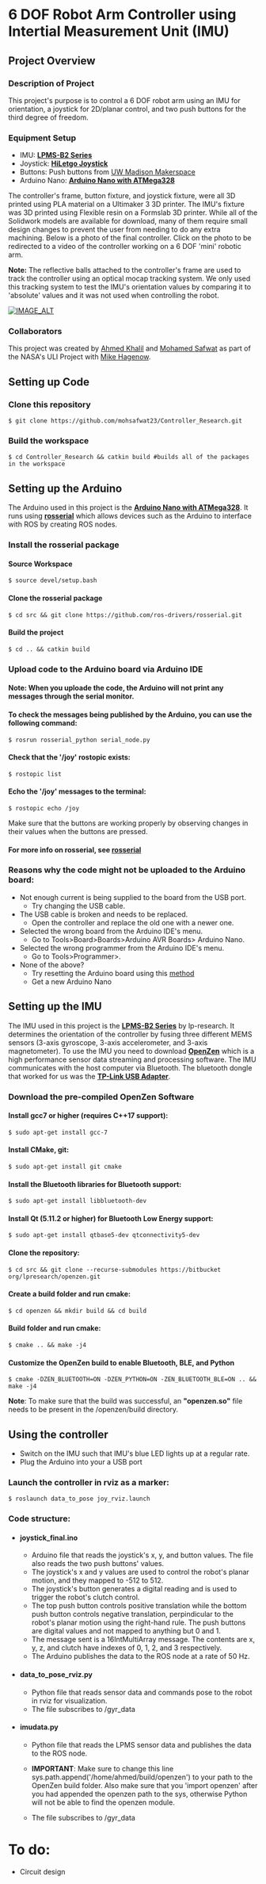 # 6 DOF Robot Arm Controller using Intertial Measurement Unit (IMU)

## Project Overview

### Description of Project

This project's purpose is to control a 6 DOF robot arm using an IMU for orientation, a joystick for 2D/planar control, and two push buttons for the third degree of freedom.

### Equipment Setup

- IMU: [**LPMS-B2 Series**](https://lp-research.com/9-axis-bluetooth-imu-lpmsb2-series/)
- Joystick: [**HiLetgo Joystick**](https://www.amazon.com/HiLetgo-Controller-JoyStick-Breakout-Arduino/dp/B00P7QBGD2/ref=sr_1_4?keywords=arduino+joystick&qid=1652826594&sr=8-4)
- Buttons: Push buttons from [UW Madison Makerspace](https://making.engr.wisc.edu/mini-mart/#electronics)
- Arduino Nano: [**Arduino Nano with ATMega328**](http://store.arduino.cc/products/arduino-nano)

The controller's frame, button fixture, and joystick fixture, were all 3D printed using PLA material on a Ultimaker 3 3D printer. The IMU's fixture was 3D printed using Flexible resin on a Formslab 3D printer. While all of the Solidwork models are available for download, many of them require small design changes to prevent the user from needing to do any extra machining. Below is a photo of the final controller. Click on the photo to be redirected to a video of the controller working on a 6 DOF 'mini' robotic arm.

**Note:** The reflective balls attached to the controller's frame are used to track the controller using an optical mocap tracking system. We only used this tracking system to test the IMU's orientation values by comparing it to 'absolute' values and it was not used when controlling the robot.

[![IMAGE_ALT](/images/controller.jpeg)](https://youtu.be/g5Sf1ONjNlU)

### Collaborators

This project was created by [Ahmed Khalil](https://itsahmedkhalil.github.io/) and [Mohamed Safwat](https://mohsafwat23.github.io/) as part of the NASA's ULI Project with [Mike Hagenow](https://www.hageneaux.com/).

## Setting up Code

### Clone this repository

`$ git clone https://github.com/mohsafwat23/Controller_Research.git`

### Build the workspace

`$ cd Controller_Research && catkin build #builds all of the packages in the workspace `

## Setting up the Arduino

The Arduino used in this project is the [**Arduino Nano with ATMega328**](http://store.arduino.cc/products/arduino-nano). It runs using [**rosserial**](http://wiki.ros.org/rosserial_arduino/Tutorials) which allows devices such as the Arduino to interface with ROS by creating ROS nodes.

### Install the rosserial package

#### Source Workspace

`$ source devel/setup.bash`

#### Clone the rosserial package

`$ cd src && git clone https://github.com/ros-drivers/rosserial.git`

#### Build the project

`$ cd .. && catkin build`

### Upload code to the Arduino board via Arduino IDE

#### **Note**: When you uploade the code, the Arduino will not print any messages through the serial monitor.

#### To check the messages being published by the Arduino, you can use the following command:

`$ rosrun rosserial_python serial_node.py`

#### Check that the **'/joy'** rostopic exists:

`$ rostopic list`

#### Echo the **'/joy'** messages to the terminal:

`$ rostopic echo /joy`

Make sure that the buttons are working properly by observing changes in their values when the buttons are pressed.

#### **For more info on rosserial, see [**rosserial**](http://wiki.ros.org/rosserial)**

### Reasons why the code might not be uploaded to the Arduino board:

- Not enough current is being supplied to the board from the USB port.
  - Try changing the USB cable.
- The USB cable is broken and needs to be replaced.
  - Open the controller and replace the old one with a newer one.
- Selected the wrong board from the Arduino IDE's menu.
  - Go to Tools>Board>Boards>Arduino AVR Boards> Arduino Nano.
- Selected the wrong programmer from the Arduino IDE's menu.
  - Go to Tools>Programmer>.
- None of the above?
  - Try resetting the Arduino board using this [method](https://stackoverflow.com/questions/5290428/how-can-i-reset-an-arduino-board)
  - Get a new Arduino Nano

## Setting up the IMU

The IMU used in this project is the [**LPMS-B2 Series**](https://lp-research.com/9-axis-bluetooth-imu-lpmsb2-series/) by lp-research. It determines the orientation of the controller by fusing three different MEMS sensors (3-axis gyroscope, 3-axis accelerometer, and 3-axis magnetometer). To use the IMU you need to download [**OpenZen**](https://lpresearch.bitbucket.io/openzen/latest/index.html) which is a high performance sensor data streaming and processing software. The IMU communicates with the host computer via Bluetooth. The bluetooth dongle that worked for us was the [**TP-Link USB Adapter**](https://www.amazon.com/gp/product/B07V1SZCY6/ref=ppx_yo_dt_b_asin_title_o01_s00?ie=UTF8&psc=1).

### Download the pre-compiled OpenZen Software

#### Install gcc7 or higher (requires C++17 support):

`$ sudo apt-get install gcc-7`

#### Install CMake, git:

`$ sudo apt-get install git cmake`

#### Install the Bluetooth libraries for Bluetooth support:

`$ sudo apt-get install libbluetooth-dev`

#### Install Qt (5.11.2 or higher) for Bluetooth Low Energy support:

`$ sudo apt-get install qtbase5-dev qtconnectivity5-dev`

#### Clone the repository:

`$ cd src && git clone --recurse-submodules https://bitbucket org/lpresearch/openzen.git`

#### Create a build folder and run cmake:

`$ cd openzen && mkdir build && cd build`

#### Build folder and run cmake:

`$ cmake .. && make -j4`

#### Customize the OpenZen build to enable Bluetooth, BLE, and Python

`$ cmake -DZEN_BLUETOOTH=ON -DZEN_PYTHON=ON -ZEN_BLUETOOTH_BLE=ON .. && make -j4`

**Note**: To make sure that the build was successful, an **"openzen.so"** file needs to be present in the /openzen/build directory.

## Using the controller

- Switch on the IMU such that IMU's blue LED lights up at a regular rate.
- Plug the Arduino into your a USB port

### Launch the controller in rviz as a marker:

`$ roslaunch data_to_pose joy_rviz.launch`

### Code structure:

- #### joystick_final.ino

  - Arduino file that reads the joystick's x, y, and button values. The file also reads the two push buttons' values.
  - The joystick's x and y values are used to control the robot's planar motion, and they mapped to -512 to 512.
  - The joystick's button generates a digital reading and is used to trigger the robot's clutch control.
  - The top push button controls positive translation while the bottom push button controls negative translation, perpindicular to the robot's planar motion using the right-hand rule. The push buttons are digital values and not mapped to anything but 0 and 1.
  - The message sent is a 16IntMultiArray message. The contents are x, y, z, and clutch have indexes of 0, 1, 2, and 3 respectively.
  - The Arduino publishes the data to the ROS node at a rate of 50 Hz.

- #### data_to_pose_rviz.py

  - Python file that reads sensor data and commands pose to the robot in rviz for visualization.
  - The file subscribes to /gyr_data

- #### imudata.py

  - Python file that reads the LPMS sensor data and publishes the data to the ROS node.
  - **IMPORTANT**: Make sure to change this line sys.path.append('/home/ahmed/build/openzen') to your path to the OpenZen build folder. Also make sure that you 'import openzen' after you had appended the openzen path to the sys, otherwise Python will not be able to find the openzen module.

  - The file subscribes to /gyr_data

# To do:

- Circuit design
